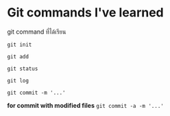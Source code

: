 # Git commands I've learned

git command ที่ได้เรียน 

`git init`

`git add`

`git status`

`git log`

`git commit -m '...'`

**for commit with modified files**
`git commit -a -m '...'`  
